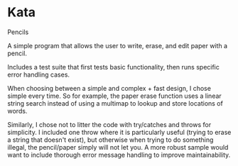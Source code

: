 # Kata
Pencils

A simple program that allows the user to write, erase, and edit paper with a pencil.

Includes a test suite that first tests basic functionality, then runs specific error handling cases.

When choosing between a simple and complex + fast design, I chose simple every time.  So for example, the paper erase function uses a linear string search instead of using a multimap to lookup and store locations of words.

Similarly, I chose not to litter the code with try/catches and throws for simplicity.  I included one throw where it is particularly useful (trying to erase a string that doesn't exist), but otherwise when trying to do something illegal, the pencil/paper simply will not let you.  A more robust sample would want to include thorough error message handling to improve maintainability.
